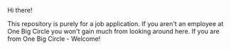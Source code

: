 Hi there!

This repository is purely for a job application. If you aren't an employee at One Big Circle you won't gain much from looking around here. If you are from One Big Circle - Welcome!
